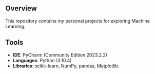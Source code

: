 ## Overview

This repository contains my personal projects for exploring Machine Learning.

## Tools

- **IDE**: PyCharm (Community Edition 2023.2.2)
- **Languages**: Python (3.10.4)
- **Libraries**: scikit-learn, NumPy, pandas, Matplotlib.
